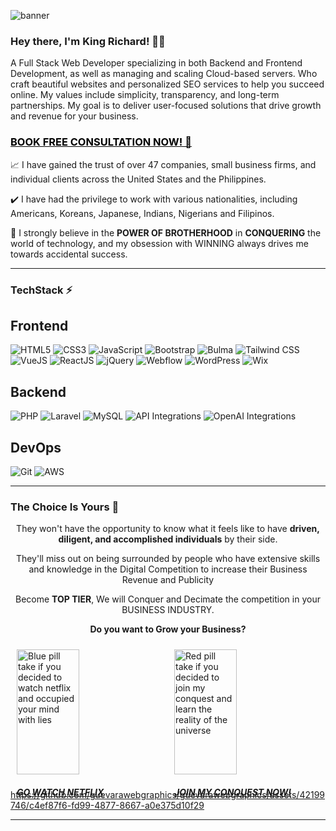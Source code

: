 ![banner](https://github.com/user-attachments/assets/a23ceb35-5e8f-402d-9854-35f59314836c)

<!--
<center><img src="https://github.com/kingrgdev/kingrgdev/assets/42199746/9022cd30-8f22-4598-9ae9-7512568b9476"></center>
-->

### Hey there, I'm King Richard! 👋👑

A Full Stack Web Developer specializing in both Backend and Frontend Development, as well as managing and scaling Cloud-based servers. Who craft beautiful websites and personalized SEO services to help you succeed online. My values include simplicity, transparency, and long-term partnerships. My goal is to deliver user-focused solutions that drive growth and revenue for your business.

### <a href="https://guevarawebgraphics.com/contact-us" target="_blank" style="color:#000;">BOOK FREE CONSULTATION NOW! 🤙</a>


📈 I have gained the trust of over 47 companies, small business firms, and individual clients across the United States and the Philippines.

✔️ I have had the privilege to work with various nationalities, including Americans, Koreans, Japanese, Indians, Nigerians and Filipinos.

🧠 I strongly believe in the <b>POWER OF BROTHERHOOD</b> in <b>CONQUERING</b> the world of technology, and my obsession with WINNING always drives me towards accidental success.

---

### TechStack ⚡

## Frontend
<img src="https://img.shields.io/badge/-HTML5-E34F26?style=flat-square&logo=html5&logoColor=FFFFFF" alt="HTML5"> 
<img src="https://img.shields.io/badge/-CSS3-1572B6?style=flat-square&logo=css3&logoColor=FFFFFF" alt="CSS3">
<img src="https://img.shields.io/badge/-JavaScript-F7DF1E?style=flat-square&logo=javascript&logoColor=FFFFFF" alt="JavaScript">
<img src="https://img.shields.io/badge/-Bootstrap-7952B3?style=flat-square&logo=bootstrap&logoColor=FFFFFF" alt="Bootstrap">
<img src="https://img.shields.io/badge/-Bulma-00D1B2?style=flat-square&logo=bulma&logoColor=FFFFFF" alt="Bulma">
<img src="https://img.shields.io/badge/-Tailwind-06B6D4?style=flat-square&logo=tailwindcss&logoColor=FFFFFF" alt="Tailwind CSS">
<img src="https://img.shields.io/badge/-VueJS-4FC08D?style=flat-square&logo=vue.js&logoColor=FFFFFF" alt="VueJS">
<img src="https://img.shields.io/badge/-ReactJS-61DAFB?style=flat-square&logo=react&logoColor=FFFFFF" alt="ReactJS">
<img src="https://img.shields.io/badge/-jQuery-0769AD?style=flat-square&logo=jquery&logoColor=FFFFFF" alt="jQuery">
<img src="https://img.shields.io/badge/-Webflow-21303E?style=flat-square&logo=webflow&logoColor=FFFFFF" alt="Webflow">
<img src="https://img.shields.io/badge/-WordPress-21759B?style=flat-square&logo=wordpress&logoColor=FFFFFF" alt="WordPress">
<img src="https://img.shields.io/badge/-Wix-333333?style=flat-square&logo=wix&logoColor=FFFFFF" alt="Wix">

## Backend
<img src="https://img.shields.io/badge/-PHP-777BB4?style=flat-square&logo=php&logoColor=FFFFFF" alt="PHP">
<img src="https://img.shields.io/badge/-Laravel-FF2D20?style=flat-square&logo=laravel&logoColor=FFFFFF" alt="Laravel">
<img src="https://img.shields.io/badge/-MySQL-4479A1?style=flat-square&logo=mysql&logoColor=FFFFFF" alt="MySQL">
<img src="https://img.shields.io/badge/-API%20Integrations-FF6C37?style=flat-square&logo=postman&logoColor=FFFFFF" alt="API Integrations">
<img src="https://img.shields.io/badge/-OpenAI%20Integrations-000000?style=flat-square&logo=openai&logoColor=FFFFFF" alt="OpenAI Integrations">

## DevOps
<img src="https://img.shields.io/badge/-Git-F05032?style=flat-square&logo=git&logoColor=FFFFFF" alt="Git">
<img src="https://img.shields.io/badge/-AWS-FF9900?style=flat-square&logo=amazonaws&logoColor=FFFFFF" alt="AWS">


---

### The Choice Is Yours 🌟
<div style="text-align:center;">
They won't have the opportunity to know what it feels like to have
<b>driven, diligent, and accomplished individuals</b> by their side.


They'll miss out on being surrounded by people who have extensive skills and knowledge in the Digital
Competition to increase their Business Revenue and Publicity


Become <b>TOP TIER</b>, We will Conquer and Decimate the competition in your BUSINESS INDUSTRY.

<b>Do you want to Grow your Business?</b>
</div> 

<div style="display: flex;">
                    <div style="flex: 1; padding: 10px;">
                        <a href="https://netflix.com/" class="medicine--pill__blue aos-init aos-animate" data-aos="fade-up" data-aos-anchor-placement="center-bottom" data-aos-delay="300">
                            <img src="https://guevarawebgraphics.com/images/blue_pill.webp" style="width: 100px; height: 100%;" class="pill-img" alt="Blue pill take if you decided to watch netflix and occupied your mind with lies">
                            <h5>GO WATCH NETFLIX</h5>
                        </a>
                    </div>
                    <div style="flex: 1; padding: 10px;">
                        <a href="contact-us" class="medicine--pill__blue aos-init aos-animate" data-aos="fade-up" data-aos-anchor-placement="center-bottom" data-aos-delay="300">
                            <img src="https://guevarawebgraphics.com/images/red_pill.webp" style="width: 100px; height: 100%;"  class="pill-img" alt="Red pill take if you decided to join my conquest and learn the reality of the universe">
                            <h5>JOIN MY CONQUEST NOW!</h5>
                        </a>
                    </div>
                </div>

https://github.com/guevarawebgraphics/guevarawebgraphics/assets/42199746/c4ef87f6-fd99-4877-8667-a0e375d10f29



---
